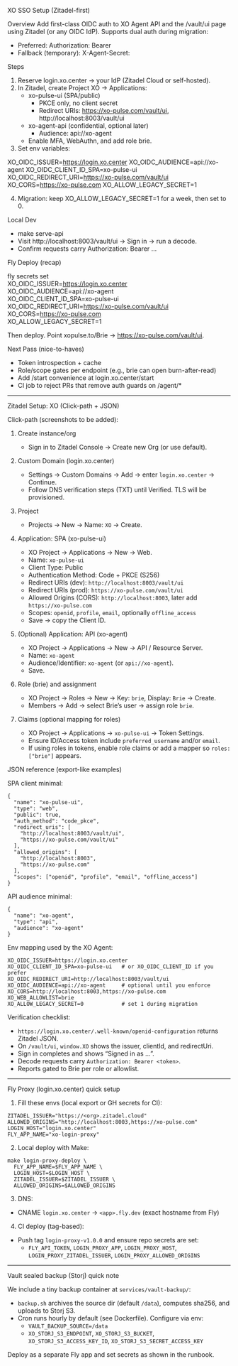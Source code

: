 XO SSO Setup (Zitadel-first)

Overview
Add first-class OIDC auth to XO Agent API and the /vault/ui page using Zitadel (or any OIDC IdP). Supports dual auth during migration:

- Preferred: Authorization: Bearer <OIDC access_token>
- Fallback (temporary): X-Agent-Secret: <secret>

Steps

1. Reserve login.xo.center → your IdP (Zitadel Cloud or self-hosted).
2. In Zitadel, create Project XO → Applications:
   - xo-pulse-ui (SPA/public)
     - PKCE only, no client secret
     - Redirect URIs: https://xo-pulse.com/vault/ui, http://localhost:8003/vault/ui
   - xo-agent-api (confidential, optional later)
     - Audience: api://xo-agent
   - Enable MFA, WebAuthn, and add role brie.
3. Set env variables:

XO_OIDC_ISSUER=https://login.xo.center
XO_OIDC_AUDIENCE=api://xo-agent
XO_OIDC_CLIENT_ID_SPA=xo-pulse-ui
XO_OIDC_REDIRECT_URI=https://xo-pulse.com/vault/ui
XO_CORS=https://xo-pulse.com
XO_ALLOW_LEGACY_SECRET=1

4. Migration: keep XO_ALLOW_LEGACY_SECRET=1 for a week, then set to 0.

Local Dev

- make serve-api
- Visit http://localhost:8003/vault/ui → Sign in → run a decode.
- Confirm requests carry Authorization: Bearer ...

Fly Deploy (recap)

fly secrets set \
 XO_OIDC_ISSUER=https://login.xo.center \
 XO_OIDC_AUDIENCE=api://xo-agent \
 XO_OIDC_CLIENT_ID_SPA=xo-pulse-ui \
 XO_OIDC_REDIRECT_URI=https://xo-pulse.com/vault/ui \
 XO_CORS=https://xo-pulse.com \
 XO_ALLOW_LEGACY_SECRET=1

Then deploy. Point xopulse.to/Brie → https://xo-pulse.com/vault/ui.

Next Pass (nice-to-haves)

- Token introspection + cache
- Role/scope gates per endpoint (e.g., brie can open burn-after-read)
- Add /start convenience at login.xo.center/start
- CI job to reject PRs that remove auth guards on /agent/\*

---

Zitadel Setup: XO (Click-path + JSON)

Click-path (screenshots to be added):

1. Create instance/org

   - Sign in to Zitadel Console → Create new Org (or use default).

2. Custom Domain (login.xo.center)

   - Settings → Custom Domains → Add → enter `login.xo.center` → Continue.
   - Follow DNS verification steps (TXT) until Verified. TLS will be provisioned.

3. Project

   - Projects → New → Name: `XO` → Create.

4. Application: SPA (xo-pulse-ui)

   - XO Project → Applications → New → Web.
   - Name: `xo-pulse-ui`
   - Client Type: Public
   - Authentication Method: Code + PKCE (S256)
   - Redirect URIs (dev): `http://localhost:8003/vault/ui`
   - Redirect URIs (prod): `https://xo-pulse.com/vault/ui`
   - Allowed Origins (CORS): `http://localhost:8003`, later add `https://xo-pulse.com`
   - Scopes: `openid`, `profile`, `email`, optionally `offline_access`
   - Save → copy the Client ID.

5. (Optional) Application: API (xo-agent)

   - XO Project → Applications → New → API / Resource Server.
   - Name: `xo-agent`
   - Audience/Identifier: `xo-agent` (or `api://xo-agent`).
   - Save.

6. Role (brie) and assignment

   - XO Project → Roles → New → Key: `brie`, Display: `Brie` → Create.
   - Members → Add → select Brie’s user → assign role `brie`.

7. Claims (optional mapping for roles)
   - XO Project → Applications → `xo-pulse-ui` → Token Settings.
   - Ensure ID/Access token include `preferred_username` and/or `email`.
   - If using roles in tokens, enable role claims or add a mapper so `roles: ["brie"]` appears.

JSON reference (export-like examples)

SPA client minimal:

```
{
  "name": "xo-pulse-ui",
  "type": "web",
  "public": true,
  "auth_method": "code_pkce",
  "redirect_uris": [
    "http://localhost:8003/vault/ui",
    "https://xo-pulse.com/vault/ui"
  ],
  "allowed_origins": [
    "http://localhost:8003",
    "https://xo-pulse.com"
  ],
  "scopes": ["openid", "profile", "email", "offline_access"]
}
```

API audience minimal:

```
{
  "name": "xo-agent",
  "type": "api",
  "audience": "xo-agent"
}
```

Env mapping used by the XO Agent:

```
XO_OIDC_ISSUER=https://login.xo.center
XO_OIDC_CLIENT_ID_SPA=xo-pulse-ui   # or XO_OIDC_CLIENT_ID if you prefer
XO_OIDC_REDIRECT_URI=http://localhost:8003/vault/ui
XO_OIDC_AUDIENCE=api://xo-agent     # optional until you enforce
XO_CORS=http://localhost:8003,https://xo-pulse.com
XO_WEB_ALLOWLIST=brie
XO_ALLOW_LEGACY_SECRET=0            # set 1 during migration
```

Verification checklist:

- `https://login.xo.center/.well-known/openid-configuration` returns Zitadel JSON.
- On `/vault/ui`, `window.XO` shows the issuer, clientId, and redirectUri.
- Sign in completes and shows “Signed in as …”.
- Decode requests carry `Authorization: Bearer <token>`.
- Reports gated to Brie per role or allowlist.

---

Fly Proxy (login.xo.center) quick setup

1. Fill these envs (local export or GH secrets for CI):

```
ZITADEL_ISSUER="https://<org>.zitadel.cloud"
ALLOWED_ORIGINS="http://localhost:8003,https://xo-pulse.com"
LOGIN_HOST="login.xo.center"
FLY_APP_NAME="xo-login-proxy"
```

2. Local deploy with Make:

```
make login-proxy-deploy \
  FLY_APP_NAME=$FLY_APP_NAME \
  LOGIN_HOST=$LOGIN_HOST \
  ZITADEL_ISSUER=$ZITADEL_ISSUER \
  ALLOWED_ORIGINS=$ALLOWED_ORIGINS
```

3. DNS:

- CNAME `login.xo.center` → `<app>.fly.dev` (exact hostname from Fly)

4. CI deploy (tag-based):

- Push tag `login-proxy-v1.0.0` and ensure repo secrets are set:
  - `FLY_API_TOKEN`, `LOGIN_PROXY_APP`, `LOGIN_PROXY_HOST`, `LOGIN_PROXY_ZITADEL_ISSUER`, `LOGIN_PROXY_ALLOWED_ORIGINS`

---

Vault sealed backup (Storj) quick note

We include a tiny backup container at `services/vault-backup/`:

- `backup.sh` archives the source dir (default `/data`), computes sha256, and uploads to Storj S3.
- Cron runs hourly by default (see Dockerfile). Configure via env:
  - `VAULT_BACKUP_SOURCE=/data`
  - `XO_STORJ_S3_ENDPOINT`, `XO_STORJ_S3_BUCKET`, `XO_STORJ_S3_ACCESS_KEY_ID`, `XO_STORJ_S3_SECRET_ACCESS_KEY`

Deploy as a separate Fly app and set secrets as shown in the runbook.
